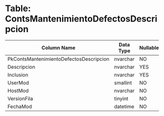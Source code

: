 # Table: ContsMantenimientoDefectosDescripcion

| Column Name | Data Type | Nullable |
|-------------|-----------|----------|
| PkContsMantenimientoDefectosDescripcion | nvarchar | NO |
| Descripcion | nvarchar | YES |
| Inclusion | nvarchar | YES |
| UserMod | smallint | NO |
| HostMod | nvarchar | NO |
| VersionFila | tinyint | NO |
| FechaMod | datetime | NO |
